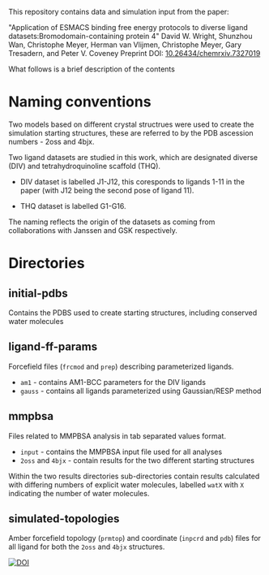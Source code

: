 This repository contains data and simulation input from the paper:

"Application of ESMACS binding free energy protocols to diverse ligand datasets:Bromodomain-containing protein 4" David W. Wright, Shunzhou Wan, Christophe Meyer, Herman van Vlijmen, Christophe Meyer, Gary Tresadern, and Peter V. Coveney
Preprint DOI: [10.26434/chemrxiv.7327019](https://dx.doi.org/10.26434/chemrxiv.7327019)

What follows is a brief description of the contents

# Naming conventions 

Two models based on different crystal structrues were used to create the simulation starting structures, these are referred to by the PDB ascession numbers - 2oss and 4bjx.

Two ligand datasets are studied in this work, which are designated diverse (DIV) and tetrahydroquinoline scaffold (THQ).

- DIV dataset is labelled J1-J12, this coresponds to ligands 1-11 in the paper (with J12 being the second pose of ligand 11).

- THQ dataset is labelled G1-G16.

The naming reflects the origin of the datasets as coming from collaborations with Janssen and GSK respectively.

# Directories

## initial-pdbs

Contains the PDBS used to create starting structures, including conserved water molecules

## ligand-ff-params

Forcefield files (`frcmod` and `prep`) describing parameterized ligands.

- `am1` - contains AM1-BCC parameters for the DIV ligands
- `gauss` - contains all ligands parameterized using Gaussian/RESP method

## mmpbsa

Files related to MMPBSA analysis in tab separated values format.

- `input` - contains the MMPBSA input file used for all analyses
- `2oss` and `4bjx` - contain results for the two different starting structures

Within the two results directories sub-directories contain results calculated with differing numbers of explicit water molecules, labelled `watX` with `X` indicating the number of water molecules.

## simulated-topologies

Amber forcefield topology (`prmtop`) and coordinate (`inpcrd` and `pdb`) files for all ligand for both the `2oss` and `4bjx` structures.

[![DOI](https://zenodo.org/badge/156712132.svg)](https://zenodo.org/badge/latestdoi/156712132)

